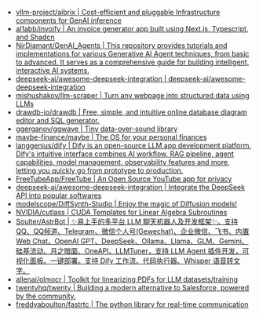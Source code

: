 + [vllm-project/aibrix | Cost-efficient and pluggable Infrastructure components for GenAI inference](https://github.com//vllm-project/aibrix)
+ [al1abb/invoify | An invoice generator app built using Next.js, Typescript, and Shadcn](https://github.com//al1abb/invoify)
+ [NirDiamant/GenAI_Agents | This repository provides tutorials and implementations for various Generative AI Agent techniques, from basic to advanced. It serves as a comprehensive guide for building intelligent, interactive AI systems.](https://github.com//NirDiamant/GenAI_Agents)
+ [deepseek-ai/awesome-deepseek-integration | deepseek-ai/awesome-deepseek-integration](https://github.com//deepseek-ai/awesome-deepseek-integration)
+ [mishushakov/llm-scraper | Turn any webpage into structured data using LLMs](https://github.com//mishushakov/llm-scraper)
+ [drawdb-io/drawdb | Free, simple, and intuitive online database diagram editor and SQL generator.](https://github.com//drawdb-io/drawdb)
+ [ggerganov/ggwave | Tiny data-over-sound library](https://github.com//ggerganov/ggwave)
+ [maybe-finance/maybe | The OS for your personal finances](https://github.com//maybe-finance/maybe)
+ [langgenius/dify | Dify is an open-source LLM app development platform. Dify's intuitive interface combines AI workflow, RAG pipeline, agent capabilities, model management, observability features and more, letting you quickly go from prototype to production.](https://github.com//langgenius/dify)
+ [FreeTubeApp/FreeTube | An Open Source YouTube app for privacy](https://github.com//FreeTubeApp/FreeTube)
+ [deepseek-ai/awesome-deepseek-integration | Integrate the DeepSeek API into popular softwares](https://github.com//deepseek-ai/awesome-deepseek-integration)
+ [modelscope/DiffSynth-Studio | Enjoy the magic of Diffusion models!](https://github.com//modelscope/DiffSynth-Studio)
+ [NVIDIA/cutlass | CUDA Templates for Linear Algebra Subroutines](https://github.com//NVIDIA/cutlass)
+ [Soulter/AstrBot | ✨易上手的多平台 LLM 聊天机器人及开发框架✨。支持 QQ、QQ频道、Telegram、微信个人号(Gewechat)、企业微信、飞书、内置 Web Chat，OpenAI GPT、DeepSeek、Ollama、Llama、GLM、Gemini、硅基流动、月之暗面、OneAPI、LLMTuner，支持 LLM Agent 插件开发，可视化面板。一键部署。支持 Dify 工作流、代码执行器、Whisper 语音转文字。](https://github.com//Soulter/AstrBot)
+ [allenai/olmocr | Toolkit for linearizing PDFs for LLM datasets/training](https://github.com//allenai/olmocr)
+ [twentyhq/twenty | Building a modern alternative to Salesforce, powered by the community.](https://github.com//twentyhq/twenty)
+ [freddyaboulton/fastrtc | The python library for real-time communication](https://github.com//freddyaboulton/fastrtc)
